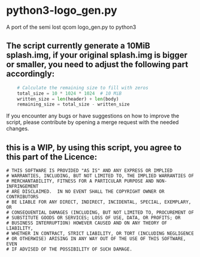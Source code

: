 # python3-logo_gen.py
A port of the semi lost qcom logo_gen.py to python3

## The script currently generate a 10MiB splash.img, if your original splash.img is bigger or smaller, you need to adjust the following part accordingly:
``` python
    # Calculate the remaining size to fill with zeros
    total_size = 10 * 1024 * 1024  # 10 MiB
    written_size = len(header) + len(body)
    remaining_size = total_size - written_size
```  
  
If you encounter any bugs or have suggestions on how to improve the script, please contribute by opening a merge request with the needed changes.  
  

## this is a WIP, by using this script, you agree to this part of the Licence:
```
# THIS SOFTWARE IS PROVIDED "AS IS" AND ANY EXPRESS OR IMPLIED
# WARRANTIES, INCLUDING, BUT NOT LIMITED TO, THE IMPLIED WARRANTIES OF
# MERCHANTABILITY, FITNESS FOR A PARTICULAR PURPOSE AND NON-INFRINGEMENT
# ARE DISCLAIMED.  IN NO EVENT SHALL THE COPYRIGHT OWNER OR CONTRIBUTORS
# BE LIABLE FOR ANY DIRECT, INDIRECT, INCIDENTAL, SPECIAL, EXEMPLARY, OR
# CONSEQUENTIAL DAMAGES (INCLUDING, BUT NOT LIMITED TO, PROCUREMENT OF
# SUBSTITUTE GOODS OR SERVICES; LOSS OF USE, DATA, OR PROFITS; OR
# BUSINESS INTERRUPTION) HOWEVER CAUSED AND ON ANY THEORY OF LIABILITY,
# WHETHER IN CONTRACT, STRICT LIABILITY, OR TORT (INCLUDING NEGLIGENCE
# OR OTHERWISE) ARISING IN ANY WAY OUT OF THE USE OF THIS SOFTWARE, EVEN
# IF ADVISED OF THE POSSIBILITY OF SUCH DAMAGE.
```
